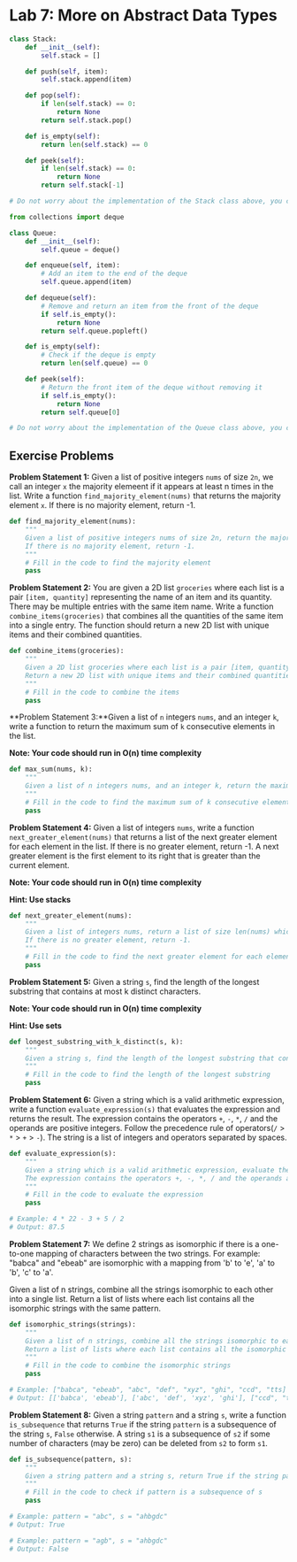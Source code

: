 # Lab 7: More on Abstract Data Types

```python
class Stack:
    def __init__(self):
        self.stack = []

    def push(self, item):
        self.stack.append(item)

    def pop(self):
        if len(self.stack) == 0:
            return None
        return self.stack.pop()

    def is_empty(self):
        return len(self.stack) == 0

    def peek(self):
        if len(self.stack) == 0:
            return None
        return self.stack[-1]

# Do not worry about the implementation of the Stack class above, you can copy the Stack class code as it is and use it to solve the problems below.
```

```python
from collections import deque

class Queue:
    def __init__(self):
        self.queue = deque()

    def enqueue(self, item):
        # Add an item to the end of the deque
        self.queue.append(item)

    def dequeue(self):
        # Remove and return an item from the front of the deque
        if self.is_empty():
            return None
        return self.queue.popleft()

    def is_empty(self):
        # Check if the deque is empty
        return len(self.queue) == 0

    def peek(self):
        # Return the front item of the deque without removing it
        if self.is_empty():
            return None
        return self.queue[0]

# Do not worry about the implementation of the Queue class above, you can copy the Queue class code as it is and use it to solve the problems below.

```

## Exercise Problems

**Problem Statement 1:** Given a list of positive integers `nums` of size `2n`, we call an integer `x` the majority elemeent if it appears at least n times in the list. Write a function `find_majority_element(nums)` that returns the majority element `x`. If there is no majority element, return -1.

```python
def find_majority_element(nums):
    """
    Given a list of positive integers nums of size 2n, return the majority element x.
    If there is no majority element, return -1.
    """
    # Fill in the code to find the majority element
    pass
```

**Problem Statement 2:** You are given a 2D list `groceries` where each list is a pair `[item, quantity]` representing the name of an item and its quantity. There may be multiple entries with the same item name. Write a function `combine_items(groceries)` that combines all the quantities of the same item into a single entry. The function should return a new 2D list with unique items and their combined quantities.

```python
def combine_items(groceries):
    """
    Given a 2D list groceries where each list is a pair [item, quantity], combine all the quantities of the same item into a single entry.
    Return a new 2D list with unique items and their combined quantities.
    """
    # Fill in the code to combine the items
    pass
```

**Problem Statement 3:**Given a list of `n` integers `nums`, and an integer `k`, write a function to return the maximum sum of `k` consecutive elements in the list.

**Note: Your code should run in O(n) time complexity**

```python
def max_sum(nums, k):
    """
    Given a list of n integers nums, and an integer k, return the maximum sum of k consecutive elements in the list.
    """
    # Fill in the code to find the maximum sum of k consecutive elements
    pass

```

**Problem Statement 4:** Given a list of integers `nums`, write a function `next_greater_element(nums)` that returns a list of the next greater element for each element in the list. If there is no greater element, return -1. A next greater element is the first element to its right that is greater than the current element.

**Note: Your code should run in O(n) time complexity**

**Hint: Use stacks**

```python
def next_greater_element(nums):
    """
    Given a list of integers nums, return a list of size len(nums) which gives the next greater element for each element in the list.
    If there is no greater element, return -1.
    """
    # Fill in the code to find the next greater element for each element
    pass
```

**Problem Statement 5:** Given a string `s`, find the length of the longest substring that contains at most k distinct characters.

**Note: Your code should run in O(n) time complexity**

**Hint: Use sets**

```python
def longest_substring_with_k_distinct(s, k):
    """
    Given a string s, find the length of the longest substring that contains at most k distinct characters.
    """
    # Fill in the code to find the length of the longest substring
    pass
```

**Problem Statement 6:** Given a string which is a valid arithmetic expression, write a function `evaluate_expression(s)` that evaluates the expression and returns the result. The expression contains the operators `+`, `-`, `*`, `/` and the operands are positive integers. Follow the precedence rule of operators(`/` > `*` > `+` > `-`). The string is a list of integers and operators separated by spaces.

```python
def evaluate_expression(s):
    """
    Given a string which is a valid arithmetic expression, evaluate the expression and return the result.
    The expression contains the operators +, -, *, / and the operands are positive integers.
    """
    # Fill in the code to evaluate the expression
    pass

# Example: 4 * 22 - 3 + 5 / 2
# Output: 87.5
```

**Problem Statement 7:** We define 2 strings as isomorphic if there is a one-to-one mapping of characters between the two strings. For example: "babca" and "ebeab" are isomorphic with a mapping from 'b' to 'e', 'a' to 'b', 'c' to 'a'.

Given a list of n strings, combine all the strings isomorphic to each other into a single list. Return a list of lists where each list contains all the isomorphic strings with the same pattern.

```python
def isomorphic_strings(strings):
    """
    Given a list of n strings, combine all the strings isomorphic to each other into a single list.
    Return a list of lists where each list contains all the isomorphic strings with the same pattern.
    """
    # Fill in the code to combine the isomorphic strings
    pass

# Example: ["babca", "ebeab", "abc", "def", "xyz", "ghi", "ccd", "tts]
# Output: [['babca', 'ebeab'], ['abc', 'def', 'xyz', 'ghi'], ["ccd", "tts"]]
```

**Problem Statement 8:** Given a string `pattern` and a string `s`, write a function `is_subsequence` that returns `True` if the string `pattern` is a subsequence of the string `s`, `False` otherwise. A string `s1` is a subsequence of `s2` if some number of characters (may be zero) can be deleted from `s2` to form `s1`.

```python
def is_subsequence(pattern, s):
    """
    Given a string pattern and a string s, return True if the string pattern is a subsequence of the string s, False otherwise.
    """
    # Fill in the code to check if pattern is a subsequence of s
    pass

# Example: pattern = "abc", s = "ahbgdc"
# Output: True

# Example: pattern = "agb", s = "ahbgdc"
# Output: False
```

